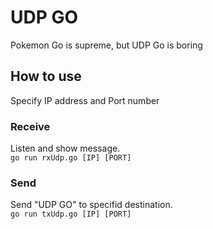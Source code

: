 # UDP GO
Pokemon Go is supreme, but UDP Go is boring

## How to use
Specify IP address and Port number  

### Receive
Listen and show message.  
`go run rxUdp.go [IP] [PORT]`   

### Send  
Send "UDP GO" to specifid destination.  
`go run txUdp.go [IP] [PORT]`  



